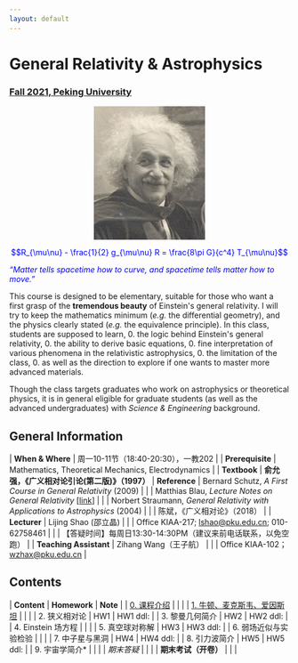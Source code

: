 ```yaml
---
layout: default
---
```


<style>
table {
  font-family: arial, sans-serif;
  border-collapse: collapse;
  width: 100%;
}

td, th {
  border: 1px solid #dddddd;
  text-align: left;
  padding: 8px;
}

tr:nth-child(odd) {
  background-color: #dddddd;
}
</style>

# <b>General Relativity & Astrophysics</b>

### <u>Fall 2021, Peking University</u>

<div style="display: flex; justify-content: center;">
<img src="../gr19/Einstein.jpg" width="200">
</div>

<p align="center">
<font color="blue">
$$R_{\mu\nu} - \frac{1}{2} g_{\mu\nu} R = \frac{8\pi G}{c^4} T_{\mu\nu}$$


<i>“Matter tells spacetime how to curve, and spacetime tells
matter how to move.”</i></font>
</p>

This course is designed to be elementary, suitable for those who want a first
grasp of the **tremendous beauty** of Einstein's general relativity. I will try
to keep the mathematics minimum (*e.g.* the differential geometry), and the
physics clearly stated (*e.g.* the equivalence principle).  In this class,
students are supposed to learn,
0. the logic behind Einstein's general relativity,
0. the ability to derive basic equations,
0. fine interpretation of various phenomena in the relativistic astrophysics,
0. the limitation of the class, 
0. as well as the direction to explore if one wants to master more advanced materials.

Though the class targets graduates who work on astrophysics or theoretical
physics, it is in general eligible for graduate students (as well as the
advanced undergraduates) with *Science & Engineering* background. 

<p></p>

## General Information

| **When & Where** | 周一10-11节（18:40-20:30），一教202 |
| **Prerequisite** | Mathematics, Theoretical Mechanics, Electrodynamics  |
| **Textbook** | **俞允强，《广义相对论引论(第二版)》（1997）**
| **Reference** | Bernard Schutz, *A First Course in General Relativity* (2009) |
| | Matthias Blau, *Lecture Notes on General Relativity* [[link](http://www.blau.itp.unibe.ch/GRLecturenotes.html)] |
| | Norbert Straumann, *General Relativity with Applications to Astrophysics* (2004) |
| | 陈斌，《广义相对论》（2018） |
| **Lecturer** | Lijing Shao (邵立晶) | 
| | Office KIAA-217; lshao@pku.edu.cn; 010-62758461 | 
| | 【答疑时间】每周日13:30-14:30PM（建议来前电话联系，以免空跑） | 
| **Teaching Assistant** | Zihang Wang（王子航） |
| | Office KIAA-102；wzhax@pku.edu.cn |

<p></p>

## Contents

| **Content** | **Homework** | **Note** |
| [0. 课程介绍](https://disk.pku.edu.cn/link/1A461934C1FA08FAA2E1A72A3C878E19) | | |
| [1. 牛顿、麦克斯韦、爱因斯坦](https://disk.pku.edu.cn/link/1A461934C1FA08FAA2E1A72A3C878E19) | | |
| 2. 狭义相对论 | HW1 | HW1 ddl:  |
| 3. 黎曼几何简介 | HW2 | HW2 ddl: |
| 4. Einstein 场方程 |  |  |
| 5. 真空球对称解 | HW3 | HW3 ddl: |
| 6. 弱场近似与实验检验 |  |  |
| 7. 中子星与黑洞 | HW4 | HW4 ddl: |
| 8. 引力波简介 | HW5 | HW5 ddl: |
| 9. 宇宙学简介* | | |
| *期末答疑* |  |  |
| **期末考试（开卷）** |  |  |


<script type="text/x-mathjax-config">
  MathJax.Hub.Config({
    tex2jax: {
      inlineMath: [ ['$','$'] ],
      processEscapes: true
    }
  });
</script>
<script type="text/javascript" src="https://cdn.mathjax.org/mathjax/latest/MathJax.js?config=TeX-AMS-MML_HTMLorMML">
</script>

